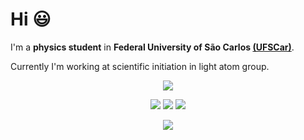 # Hi :smiley:

I'm a **physics student** in **Federal University of São Carlos [(UFSCar)](https://www2.ufscar.br)**. 

Currently I'm working at scientific initiation in light atom group.

<div align=center>
  <a href="https://github.com/anuraghazra/github-readme-stats">
    <img src="https://github-readme-stats.vercel.app/api?username=PedroMoraesFranco&show_icons=true&theme=radical"/>
  </a>
</div>


<p align="center">
  <img src="https://img.shields.io/static/v1?label=&message=Julia&color=f0a5ca&style=for-the-badge&logo=sass"/>
  <img src="https://img.shields.io/static/v1?label=&message=Python&color=1572B6&style=for-the-badge&logo=css3"/>
  <img src="https://img.shields.io/static/v1?label=&message=Fortran&color=E34F26&logoColor=white&style=for-the-badge&logo=html5"/>
</p>

<div align=center>
  <a href="https://github.com/anuraghazra/convoychat">
    <img src="https://github-readme-stats.vercel.app/api/top-langs/?username=PedroMoraesFranco&layout=compact&theme=radical"/>
  </a>
</div>
